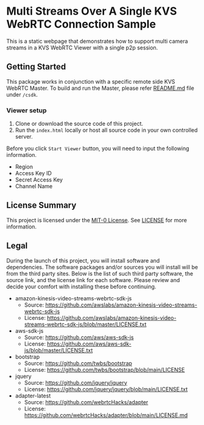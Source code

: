 Multi Streams Over A Single KVS WebRTC Connection Sample
=============================================
This is a static webpage that demonstrates how to support multi camera streams in a KVS WebRTC Viewer with a single p2p session.

## Getting Started
This package works in conjunction with a specific remote side KVS WebRTC Master. 
To build and run the Master, please refer [README.md](https://github.com/aws-samples/multi-streams-over-a-single-kvs-webrtc-connection-sample/blob/main/csdk/README.md) file under `/csdk`.

### Viewer setup
1. Clone or download the source code of this project.
2. Run the `index.html` locally or host all source code in your own controlled server.

Before you click `Start Viewer` button, you will need to input the following information.
- Region
- Access Key ID
- Secret Access Key
- Channel Name 

## License Summary
This project is licensed under the [MIT-0 License](https://spdx.org/licenses/MIT-0.html). See [LICENSE](LICENSE) for more information.

## Legal
During the launch of this project, you will install software and dependencies.
The software packages and/or sources you will install will be from the third party sites.
Below is the list of such third party software, the source link, and the license link for each software.
Please review and decide your comfort with installing these before continuing.

* amazon-kinesis-video-streams-webrtc-sdk-js
    * Source: https://github.com/awslabs/amazon-kinesis-video-streams-webrtc-sdk-js
    * License: https://github.com/awslabs/amazon-kinesis-video-streams-webrtc-sdk-js/blob/master/LICENSE.txt
* aws-sdk-js
    * Source: https://github.com/aws/aws-sdk-js
    * License: https://github.com/aws/aws-sdk-js/blob/master/LICENSE.txt
* bootstrap
    * Source: https://github.com/twbs/bootstrap
    * License: https://github.com/twbs/bootstrap/blob/main/LICENSE
* jquery
    * Source: https://github.com/jquery/jquery
    * License: https://github.com/jquery/jquery/blob/main/LICENSE.txt
* adapter-latest
    * Source: https://github.com/webrtcHacks/adapter
    * License: https://github.com/webrtcHacks/adapter/blob/main/LICENSE.md